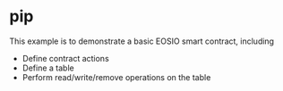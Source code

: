 # pip

This example is to demonstrate a basic EOSIO smart contract, including

- Define contract actions
- Define a table
- Perform read/write/remove operations on the table
